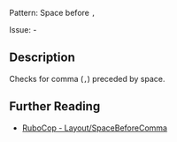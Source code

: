Pattern: Space before `,`

Issue: -

## Description

Checks for comma (`,`) preceded by space.

## Further Reading

* [RuboCop - Layout/SpaceBeforeComma](https://rubocop.readthedocs.io/en/latest/cops_layout/#layoutspacebeforecomma)
